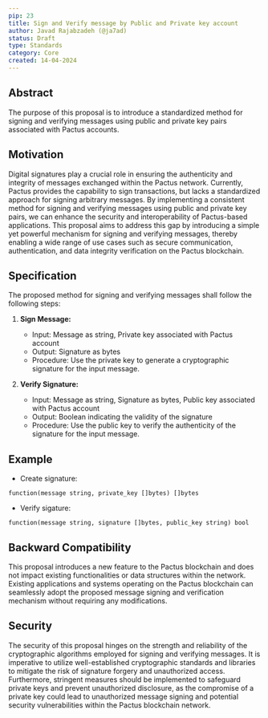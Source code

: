 ```yaml
---
pip: 23
title: Sign and Verify message by Public and Private key account
author: Javad Rajabzadeh (@ja7ad)
status: Draft
type: Standards
category: Core
created: 14-04-2024
---
```


## Abstract

The purpose of this proposal is to introduce a standardized method for signing and verifying messages using public and private key pairs associated with Pactus accounts.

## Motivation

Digital signatures play a crucial role in ensuring the authenticity and integrity of messages exchanged within the Pactus network. Currently, Pactus provides the capability to sign transactions, but lacks a standardized approach for signing arbitrary messages. By implementing a consistent method for signing and verifying messages using public and private key pairs, we can enhance the security and interoperability of Pactus-based applications. This proposal aims to address this gap by introducing a simple yet powerful mechanism for signing and verifying messages, thereby enabling a wide range of use cases such as secure communication, authentication, and data integrity verification on the Pactus blockchain.

## Specification

The proposed method for signing and verifying messages shall follow the following steps:

1. **Sign Message:**
   - Input: Message as string, Private key associated with Pactus account
   - Output: Signature as bytes
   - Procedure: Use the private key to generate a cryptographic signature for the input message.

2. **Verify Signature:**
   - Input: Message as string, Signature as bytes, Public key associated with Pactus account
   - Output: Boolean indicating the validity of the signature
   - Procedure: Use the public key to verify the authenticity of the signature for the input message.

## Example

- Create signature:

```
function(message string, private_key []bytes) []bytes
```

- Verify sigature:

```
function(message string, signature []bytes, public_key string) bool
```

## Backward Compatibility

This proposal introduces a new feature to the Pactus blockchain and does not impact existing functionalities or data structures within the network. Existing applications and systems operating on the Pactus blockchain can seamlessly adopt the proposed message signing and verification mechanism without requiring any modifications.

## Security

The security of this proposal hinges on the strength and reliability of the cryptographic algorithms employed for signing and verifying messages. It is imperative to utilize well-established cryptographic standards and libraries to mitigate the risk of signature forgery and unauthorized access. Furthermore, stringent measures should be implemented to safeguard private keys and prevent unauthorized disclosure, as the compromise of a private key could lead to unauthorized message signing and potential security vulnerabilities within the Pactus blockchain network.
